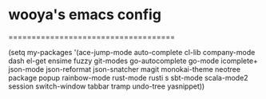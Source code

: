 # wooya's emacs config
====================================

(setq my-packages '(ace-jump-mode auto-complete cl-lib company-mode dash el-get ensime fuzzy git-modes go-autocomplete go-mode icomplete+ json-mode json-reformat json-snatcher magit monokai-theme neotree package popup rainbow-mode rust-mode rusti s sbt-mode scala-mode2 session switch-window tabbar tramp undo-tree yasnippet))



